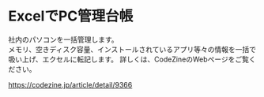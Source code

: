 # ExcelでPC管理台帳
社内のパソコンを一括管理します。  
メモリ、空きディスク容量、インストールされているアプリ等々の情報を一括で吸い上げ、エクセルに転記します。
詳しくは、CodeZineのWebページをご覧ください。  
  
https://codezine.jp/article/detail/9366

